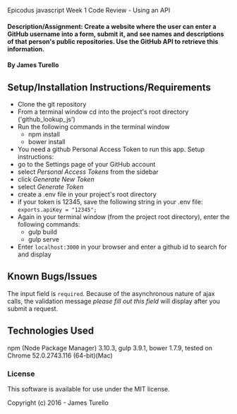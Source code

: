 Epicodus javascript Week 1 Code Review - Using an API

#### Description/Assignment: Create a website where the user can enter a GitHub username into a form, submit it, and see names and descriptions of that person's public repositories. Use the GitHub API to retrieve this information.

#### By James Turello

## Setup/Installation Instructions/Requirements

 * Clone the git repository
 * From a terminal window cd into the project's root directory ('github_lookup_js')
 * Run the following commands in the terminal window
   * npm install
   * bower install
 * You need a github Personal Access Token to run this app. Setup instructions:
  * go to the Settings page of your GitHub account
  * select *Personal Access Tokens* from the sidebar
  * click *Generate New Token*
  * select *Generate Token*
  * create a .env file in your project's root directory
  * if your token is 12345, save the following string in your .env file: `exports.apiKey = "12345";`
 * Again in your terminal window (from the project root directory), enter the following commands:
   * gulp build
   * gulp serve
 * Enter `localhost:3000` in your browser and enter a github id to search for and display


## Known Bugs/Issues

The input field is `required`. Because of the asynchronous nature of ajax calls, the validation message *please fill out this field* will display after you submit a request.

## Technologies Used

npm (Node Package Manager) 3.10.3, gulp 3.9.1, bower 1.7.9, tested on Chrome 52.0.2743.116 (64-bit)(Mac)

### License

This software is available for use under the MIT license.

Copyright (c) 2016 - James Turello
